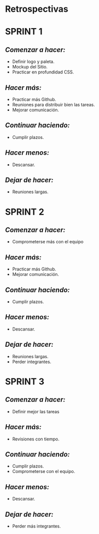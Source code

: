 # Retrospectivas

# SPRINT 1 

## *Comenzar a hacer:*
- Definir logo y paleta.
- Mockup del Sitio.
- Practicar en profundidad CSS.
 
## *Hacer más:*
- Practicar más Github.
- Reuniones para distribuir bien las tareas.
- Mejorar comunicación.

## *Continuar haciendo:*
- Cumplir plazos.

## *Hacer menos:*
- Descansar.

## *Dejar de hacer:*
- Reuniones largas.

# SPRINT 2 

## *Comenzar a hacer:*
- Comprometerse más con el equipo
 
## *Hacer más:*
- Practicar más Github.
- Mejorar comunicación.

## *Continuar haciendo:*
- Cumplir plazos.

## *Hacer menos:*
- Descansar.

## *Dejar de hacer:*
- Reuniones largas.
- Perder integrantes.

# SPRINT 3 

## *Comenzar a hacer:*
- Definir mejor las tareas
 
## *Hacer más:*
- Revisiones con tiempo.

## *Continuar haciendo:*
- Cumplir plazos.
- Comprometerse con el equipo.

## *Hacer menos:*
- Descansar.

## *Dejar de hacer:*
- Perder más integrantes.
